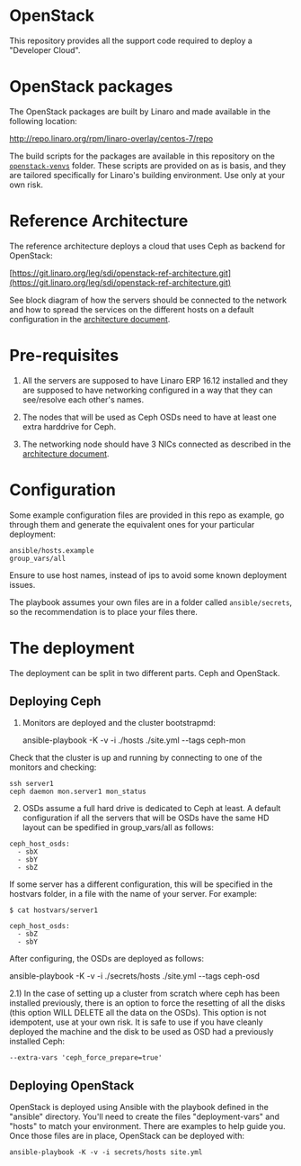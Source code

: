 # OpenStack

This repository provides all the support code required to deploy a "Developer
Cloud".

# OpenStack packages

The OpenStack packages are built by Linaro and made available in the following
location:

http://repo.linaro.org/rpm/linaro-overlay/centos-7/repo

The build scripts for the packages are available in this repository on the
[`openstack-venvs`](https://git.linaro.org/leg/sdi/openstack-ref-architecture.git/tree/openstack-venvs) folder. These scripts are provided on as is basis, and they
are tailored specifically for Linaro's building environment. Use only at your
own risk.

# Reference Architecture

The reference architecture deploys a cloud that uses Ceph as backend for OpenStack:

[https://git.linaro.org/leg/sdi/openstack-ref-architecture.git](https://git.linaro.org/leg/sdi/openstack-ref-architecture.git)

See block diagram of how the servers should be connected to the network and how to
spread the services on the different hosts on a default configuration in the [architecture document](docs/architecture.md).

# Pre-requisites


1. All the servers are supposed to have Linaro ERP 16.12 installed and they are supposed to
have networking configured in a way that they can see/resolve each other's names.

1. The nodes that will be used as Ceph OSDs need to have at least one extra harddrive for Ceph.

1. The networking node should have 3 NICs connected as described in the [architecture document](docs/architecture.md).

# Configuration

Some example configuration files are provided in this repo as example, go through them and
generate the equivalent ones for your particular deployment:

    ansible/hosts.example
    group_vars/all

Ensure to use host names, instead of ips to avoid some known deployment issues.

The playbook assumes your own files are in a folder called `ansible/secrets`, so the recommendation
is to place your files there.

# The deployment

The deployment can be split in two different parts. Ceph and OpenStack.

## Deploying Ceph

1) Monitors are deployed and the cluster bootstrapmd:

    ansible-playbook -K -v -i ./hosts ./site.yml --tags ceph-mon

Check that the cluster is up and running by connecting to one of the monitors
and checking:

    ssh server1
    ceph daemon mon.server1 mon_status

2) OSDs assume a full hard drive is dedicated to Ceph at least. A default
configuration if all the servers that will be OSDs have the same HD layout
can be spedified in group_vars/all as follows:

```
ceph_host_osds:
  - sbX
  - sbY
  - sbZ
```

If some server has a different configuration, this will be specified in the
hostvars folder, in a file with the name of your server. For example:

```
$ cat hostvars/server1

ceph_host_osds:
  - sbZ
  - sbY
```

After configuring, the OSDs are deployed as follows:

  ansible-playbook -K -v -i ./secrets/hosts ./site.yml --tags ceph-osd

2.1) In the case of setting up a cluster from scratch where ceph has been installed
previously, there is an option to force the resetting of all the disks (this
option WILL DELETE all the data on the OSDs). This option is not
idempotent, use at your own risk. It is safe to use if you have cleanly deployed
the machine and the disk to be used as OSD had a previously installed Ceph:

    --extra-vars 'ceph_force_prepare=true'

## Deploying OpenStack

OpenStack is deployed using Ansible with the playbook defined in the "ansible"
directory. You'll need to create the files "deployment-vars" and "hosts" to
match your environment. There are examples to help guide you. Once those files
are in place, OpenStack can be deployed with:

    ansible-playbook -K -v -i secrets/hosts site.yml
